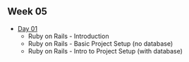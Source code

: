 ## Week 05

- [Day 01](wk05_day01.md)
    - Ruby on Rails - Introduction
    - Ruby on Rails - Basic Project Setup (no database)
    - Ruby on Rails - Intro to Project Setup (with database)
